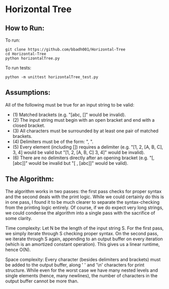 # Horizontal Tree

## How to Run:

To run:
```
git clone https://github.com/bbadh001/Horizontal-Tree
cd Horizontal-Tree
python horizontalTree.py
```

To run tests:
```
python -m unittest horizontalTree_test.py
```

## Assumptions:

All of the following must be true for an input string to be valid:
- (1) Matched brackets (e.g. "[abc, []" would be invalid).
- (2) The input string must begin with an open bracket and end with a closed bracket.
- (3) All characters must be surrounded by at least one pair of matched brackets.
- (4) Delimiters must be of the form: ", ".
- (5) Every element (including []) requires a delimiter (e.g. "[1, 2, [A, B, C], 3, 4] would be valid but "[1, 2, [A, B, C] 3, 4]" would be invalid).
- (6) There are no delimiters directly after an opening bracket (e.g. "[, [abc]]" would be invalid but "[ , [abc]]" would be valid).

## The Algorithm: 

The algorithm works in two passes: the first pass checks for proper syntax and the second deals with the print logic. While we could certainly do this is in one pass, I found it to be much clearer to separate the syntax-checking from the printing logic entirely. Of course, if we do expect very long strings, we could condense the algorithm into a single pass with the sacrifice of some clarity. 

Time complexity: Let N be the length of the input string S. For the first pass, we simply iterate through S checking proper syntax. On the second pass, we iterate through S again, appending to an output buffer on every iteration (which is an amortized constant operation). This gives us a linear runtime, hence O(N).

Space complexity: Every character (besides delimiters and brackets) must be added to the output buffer, along ' ' and '\n' characters for print structure. While even for the worst case we have many nested levels and single elements (hence, many newlines), the number of characters in the output buffer cannot be more than.   
